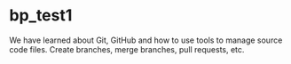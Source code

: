 # bp_test1
We have learned about Git, GitHub and how to use tools to manage source code 
files. Create branches, merge branches, pull requests, etc.

